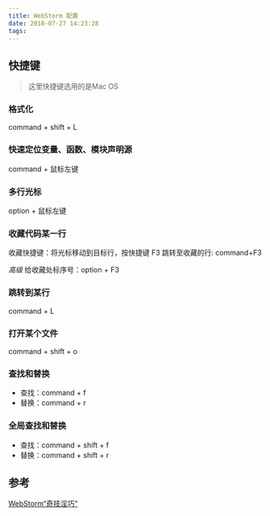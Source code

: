 ```yaml
---
title: WebStorm 配置
date: 2018-07-27 14:23:28
tags:
---
```


## 快捷键

> 这里快捷键选用的是Mac OS

### 格式化

command + shift + L

### 快速定位变量、函数、模块声明源

command + 鼠标左键

### 多行光标

option + 鼠标左键

### 收藏代码某一行

收藏快捷键：将光标移动到目标行，按快捷键 F3
跳转至收藏的行: command+F3

*高级*
给收藏处标序号：option + F3

### 跳转到某行

command + L

### 打开某个文件

command + shift + o

### 查找和替换

- 查找：command + f
- 替换：command + r

### 全局查找和替换

- 查找：command + shift + f
- 替换：command + shift + r

## 参考

[WebStorm“奇技淫巧”](https://github.com/YutHelloWorld/Blog/issues/8)

 